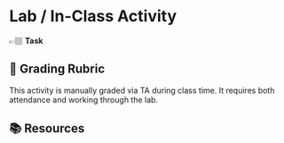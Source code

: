 # Lab / In-Class Activity

👉🏽 **Task**

## 📝 Grading Rubric

This activity is manually graded via TA during class time. It requires both attendance and working through the lab. 

<!-- 
Add (AG) and (MG) next to tiers, add major conditions to meet to pass each tier. 

1. Learning ()
   * 
2. Approaching  ()
   * 
3. Meets  ()
   * 
4. Exceeds  ()
   * 


AG - Auto-graded  
MG - Manually graded
-->

## 📚 Resources
